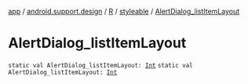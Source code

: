 [app](../../../index.md) / [android.support.design](../../index.md) / [R](../index.md) / [styleable](index.md) / [AlertDialog_listItemLayout](.)

# AlertDialog_listItemLayout

`static val AlertDialog_listItemLayout: `[`Int`](https://kotlinlang.org/api/latest/jvm/stdlib/kotlin/-int/index.html)
`static val AlertDialog_listItemLayout: `[`Int`](https://kotlinlang.org/api/latest/jvm/stdlib/kotlin/-int/index.html)